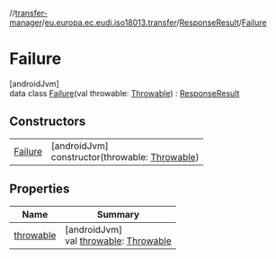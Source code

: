 //[transfer-manager](../../../../index.md)/[eu.europa.ec.eudi.iso18013.transfer](../../index.md)/[ResponseResult](../index.md)/[Failure](index.md)

# Failure

[androidJvm]\
data class [Failure](index.md)(val throwable: [Throwable](https://kotlinlang.org/api/latest/jvm/stdlib/kotlin/-throwable/index.html)) : [ResponseResult](../index.md)

## Constructors

| | |
|---|---|
| [Failure](-failure.md) | [androidJvm]<br>constructor(throwable: [Throwable](https://kotlinlang.org/api/latest/jvm/stdlib/kotlin/-throwable/index.html)) |

## Properties

| Name | Summary |
|---|---|
| [throwable](throwable.md) | [androidJvm]<br>val [throwable](throwable.md): [Throwable](https://kotlinlang.org/api/latest/jvm/stdlib/kotlin/-throwable/index.html) |

